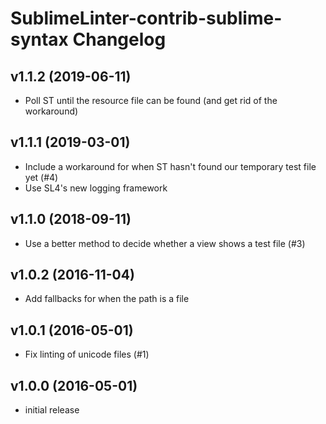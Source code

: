 SublimeLinter-contrib-sublime-syntax Changelog
==============================================

v1.1.2 (2019-06-11)
-------------------

- Poll ST until the resource file can be found (and get rid of the workaround)


v1.1.1 (2019-03-01)
-------------------

- Include a workaround for when ST hasn't found our temporary test file yet (#4)
- Use SL4's new logging framework


v1.1.0 (2018-09-11)
-------------------

- Use a better method to decide whether a view shows a test file (#3)


v1.0.2 (2016-11-04)
-------------------

- Add fallbacks for when the path is a file


v1.0.1 (2016-05-01)
-------------------

- Fix linting of unicode files (#1)


v1.0.0 (2016-05-01)
-------------------

- initial release

